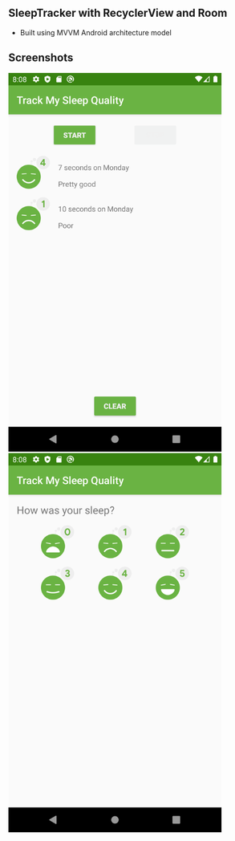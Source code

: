 ## SleepTracker with RecyclerView and Room

- Built using MVVM Android architecture model

## Screenshots

<img src="screenshots/Screenshot_1.png" width="425"/> <img src="screenshots/Screenshot_2.png" width="425"/>

